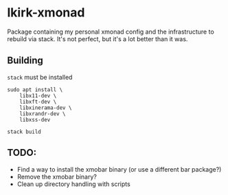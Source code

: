 # lkirk-xmonad
Package containing my personal xmonad config and the infrastructure to rebuild via stack. It's not perfect, but it's a lot better than it was.

## Building
`stack` must be installed
```
sudo apt install \
	libx11-dev \
	libxft-dev \
	libxinerama-dev \
	libxrandr-dev \
	libxss-dev

stack build
```

## TODO:
* Find a way to install the xmobar binary (or use a different bar package?)
* Remove the xmobar binary?
* Clean up directory handling with scripts
